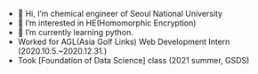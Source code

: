 - 👋 Hi, I’m chemical engineer of Seoul National University 
- 👀 I’m interested in HE(Homomorphic Encryption)
- 🌱 I’m currently learning python.
- Worked for AGL(Asia Golf Links) Web Development Intern (2020.10.5.~2020.12.31.) 
- Took [Foundation of Data Science] class (2021 summer, GSDS) 
<!---
miserablesophomore/miserablesophomore is a ✨ special ✨ repository because its `README.md` (this file) appears on your GitHub profile.
You can click the Preview link to take a look at your changes.
--->
